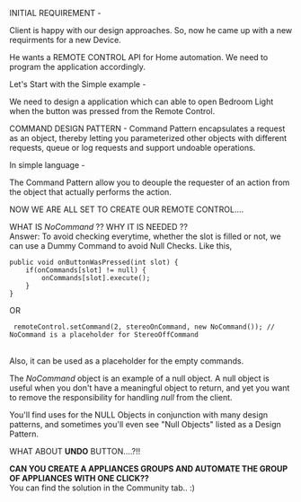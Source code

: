 INITIAL REQUIREMENT -

Client is happy with our design approaches. So, now he came up with a new requirments for a new Device.

He wants a REMOTE CONTROL API for Home automation. We need to program the application accordingly.

Let's Start with the Simple example - 

We need to design a application which can able to open Bedroom Light when the button was pressed from the Remote Control.


COMMAND DESIGN PATTERN - Command Pattern encapsulates a request as an object, thereby letting you parameterized other objects with different requests, queue or log requests and support undoable operations.

In simple language - 

The Command Pattern allow you to deouple the requester of an action from the object that actually performs the action.


NOW WE ARE ALL SET TO CREATE OUR REMOTE CONTROL....


WHAT IS *NoCommand* ?? WHY IT IS NEEDED ??
<br /> Answer: To avoid checking everytime, whether the slot is filled or not, we can use a Dummy Command to avoid Null Checks. Like this, 
<br />
```
public void onButtonWasPressed(int slot) {
    if(onCommands[slot] != null) {
        onCommands[slot].execute();
    }
}
```
OR
```
 remoteControl.setCommand(2, stereoOnCommand, new NoCommand()); // NoCommand is a placeholder for StereoOffCommand
```

<br /> Also, it can be used as a placeholder for the empty commands.


The *NoCommand* object is an example of a null object. A null object is useful
when you don't have a meaningful object to return, and yet you want to remove the 
responsibility for handling _null_ from the client.

You'll find uses for the NULL Objects in conjunction with many design patterns, 
and sometimes you'll even see "Null Objects" listed as a Design Pattern.


WHAT ABOUT **UNDO** BUTTON....?!!



**CAN YOU CREATE A APPLIANCES GROUPS AND AUTOMATE THE GROUP OF APPLIANCES WITH ONE CLICK??**
<br /> You can find the solution in the Community tab.. :)